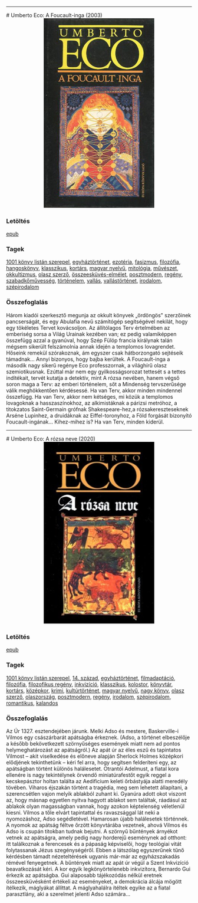 <hr/>
# <a name="id_1024">Umberto Eco: A Foucault-inga (2003)</a>
<center><img src="https://github.com/BercziSandor/calibre_lib/raw/main/main/Umberto%20Eco/A%20Foucault-inga%20%281024%29/cover.jpg" alt="cover" width="300"/></center>

### Letöltés
[epub](https://github.com/BercziSandor/calibre_lib/raw/main/main/Umberto%20Eco/A%20Foucault-inga%20%281024%29/A%20Foucault-inga%20-%20Umberto%20Eco.epub)

### Tagek
[1001 könyv listán szerepel](https://github.com/berczisandor/calibre_lib/blob/main/main/_tags/1001%20k%c3%b6nyv%20list%c3%a1n%20szerepel.md), [egyháztörténet](https://github.com/berczisandor/calibre_lib/blob/main/main/_tags/egyh%c3%a1zt%c3%b6rt%c3%a9net.md), [ezotéria](https://github.com/berczisandor/calibre_lib/blob/main/main/_tags/ezot%c3%a9ria.md), [fasizmus](https://github.com/berczisandor/calibre_lib/blob/main/main/_tags/fasizmus.md), [filozófia](https://github.com/berczisandor/calibre_lib/blob/main/main/_tags/filoz%c3%b3fia.md), [hangoskönyv](https://github.com/berczisandor/calibre_lib/blob/main/main/_tags/hangosk%c3%b6nyv.md), [klasszikus](https://github.com/berczisandor/calibre_lib/blob/main/main/_tags/klasszikus.md), [kortárs](https://github.com/berczisandor/calibre_lib/blob/main/main/_tags/kort%c3%a1rs.md), [magyar nyelvű](https://github.com/berczisandor/calibre_lib/blob/main/main/_tags/magyar%20nyelv%c5%b1.md), [mitológia](https://github.com/berczisandor/calibre_lib/blob/main/main/_tags/mitol%c3%b3gia.md), [művészet](https://github.com/berczisandor/calibre_lib/blob/main/main/_tags/m%c5%b1v%c3%a9szet.md), [okkultizmus](https://github.com/berczisandor/calibre_lib/blob/main/main/_tags/okkultizmus.md), [olasz szerző](https://github.com/berczisandor/calibre_lib/blob/main/main/_tags/olasz%20szerz%c5%91.md), [összeesküvés-elmélet](https://github.com/berczisandor/calibre_lib/blob/main/main/_tags/%c3%b6sszeesk%c3%bcv%c3%a9s-elm%c3%a9let.md), [posztmodern](https://github.com/berczisandor/calibre_lib/blob/main/main/_tags/posztmodern.md), [regény](https://github.com/berczisandor/calibre_lib/blob/main/main/_tags/reg%c3%a9ny.md), [szabadkőművesség](https://github.com/berczisandor/calibre_lib/blob/main/main/_tags/szabadk%c5%91m%c5%b1vess%c3%a9g.md), [történelem](https://github.com/berczisandor/calibre_lib/blob/main/main/_tags/t%c3%b6rt%c3%a9nelem.md), [vallás](https://github.com/berczisandor/calibre_lib/blob/main/main/_tags/vall%c3%a1s.md), [vallástörténet](https://github.com/berczisandor/calibre_lib/blob/main/main/_tags/vall%c3%a1st%c3%b6rt%c3%a9net.md), [irodalom](https://github.com/berczisandor/calibre_lib/blob/main/main/_tags/irodalom.md), [szépirodalom](https://github.com/berczisandor/calibre_lib/blob/main/main/_tags/sz%c3%a9pirodalom.md)

### Összefoglalás
<div>
<p>Három ​kiadói szerkesztő megunja az okkult könyvek „ördöngös" szerzőinek pancserságát, és egy Abulafia nevű számítógép segítségével nekilát, hogy egy tökéletes Tervet kovácsoljon. Az állítólagos Terv értelmében az emberiség sorsa a Világ Urainak kezében van; ez pedig valamiképpen összefügg azzal a gyanúval, hogy Szép Fülöp francia királynak talán mégsem sikerült felszámolnia annak idején a templomos lovagrendet. Hőseink remekül szórakoznak, ám egyszer csak hátborzongató sejtéseik támadnak… Annyi bizonyos, hogy bajba kerültek. A Foucault-inga a második nagy sikerű regénye Eco professzornak, a világhírű olasz szemiotikusnak. Ezúttal már nem egy gyilkosságsorozat tettesét s a tettes indítékait, tervét kutatja a detektív, mint A rózsa nevében, hanem végső soron maga a Terv: az emberi történelem, sőt a Mindenség tervszerűsége válik meghökkentően kérdésessé. Ha van Terv, akkor minden mindennel összefügg. Ha van Terv, akkor nem kétséges, mi közük a templomos lovagoknak a hasszaszínokhoz, az alkimistáknak a párizsi metróhoz, a titokzatos Saint-Germain grófnak Shakespeare-hez,a rózsakereszteseknek Arséne Lupinhez, a druidáknak az Eiffel-toronyhoz, a Föld forgását bizonyító Foucault-ingának… Kihez-mihez is? Ha van Terv, minden kiderül.</p></div>


<hr/>
# <a name="id_789">Umberto Eco: A rózsa neve (2020)</a>
<center><img src="https://github.com/BercziSandor/calibre_lib/raw/main/main/Umberto%20Eco/A%20rozsa%20neve%20%28789%29/cover.jpg" alt="cover" width="300"/></center>

### Letöltés
[epub](https://github.com/BercziSandor/calibre_lib/raw/main/main/Umberto%20Eco/A%20rozsa%20neve%20%28789%29/A%20rozsa%20neve%20-%20Umberto%20Eco.epub)

### Tagek
[1001 könyv listán szerepel](https://github.com/berczisandor/calibre_lib/blob/main/main/_tags/1001%20k%c3%b6nyv%20list%c3%a1n%20szerepel.md), [14. század](https://github.com/berczisandor/calibre_lib/blob/main/main/_tags/14.%20sz%c3%a1zad.md), [egyháztörténet](https://github.com/berczisandor/calibre_lib/blob/main/main/_tags/egyh%c3%a1zt%c3%b6rt%c3%a9net.md), [filmadaptáció](https://github.com/berczisandor/calibre_lib/blob/main/main/_tags/filmadapt%c3%a1ci%c3%b3.md), [filozófia](https://github.com/berczisandor/calibre_lib/blob/main/main/_tags/filoz%c3%b3fia.md), [filozofikus regény](https://github.com/berczisandor/calibre_lib/blob/main/main/_tags/filozofikus%20reg%c3%a9ny.md), [inkvizíció](https://github.com/berczisandor/calibre_lib/blob/main/main/_tags/inkviz%c3%adci%c3%b3.md), [klasszikus](https://github.com/berczisandor/calibre_lib/blob/main/main/_tags/klasszikus.md), [kolostor](https://github.com/berczisandor/calibre_lib/blob/main/main/_tags/kolostor.md), [könyvtár](https://github.com/berczisandor/calibre_lib/blob/main/main/_tags/k%c3%b6nyvt%c3%a1r.md), [kortárs](https://github.com/berczisandor/calibre_lib/blob/main/main/_tags/kort%c3%a1rs.md), [középkor](https://github.com/berczisandor/calibre_lib/blob/main/main/_tags/k%c3%b6z%c3%a9pkor.md), [krimi](https://github.com/berczisandor/calibre_lib/blob/main/main/_tags/krimi.md), [kultúrtörténet](https://github.com/berczisandor/calibre_lib/blob/main/main/_tags/kult%c3%bart%c3%b6rt%c3%a9net.md), [magyar nyelvű](https://github.com/berczisandor/calibre_lib/blob/main/main/_tags/magyar%20nyelv%c5%b1.md), [nagy könyv](https://github.com/berczisandor/calibre_lib/blob/main/main/_tags/nagy%20k%c3%b6nyv.md), [olasz szerző](https://github.com/berczisandor/calibre_lib/blob/main/main/_tags/olasz%20szerz%c5%91.md), [olaszország](https://github.com/berczisandor/calibre_lib/blob/main/main/_tags/olaszorsz%c3%a1g.md), [posztmodern](https://github.com/berczisandor/calibre_lib/blob/main/main/_tags/posztmodern.md), [regény](https://github.com/berczisandor/calibre_lib/blob/main/main/_tags/reg%c3%a9ny.md), [irodalom](https://github.com/berczisandor/calibre_lib/blob/main/main/_tags/irodalom.md), [szépirodalom](https://github.com/berczisandor/calibre_lib/blob/main/main/_tags/sz%c3%a9pirodalom.md), [romantikus](https://github.com/berczisandor/calibre_lib/blob/main/main/_tags/romantikus.md), [kalandos](https://github.com/berczisandor/calibre_lib/blob/main/main/_tags/kalandos.md)

### Összefoglalás
<div>
<p>Az ​Úr 1327. esztendejében járunk. Melki Adso és mestere, Baskerville-i Vilmos egy császárbarát apátságba érkeznek. (Adso, a történet elbeszélője a később bekövetkezett szörnyűséges események miatt nem ad pontos helymeghatározást az apátságról.) Az apát úr az éles eszű és tapintatos Vilmost – akit viselkedése és előneve alapján Sherlock Holmes középkori elődjének tekinthetünk – kéri fel arra, hogy segítsen felderíteni egy, az apátságban történt különös halálesetet. Otrantói Adelmust, a fiatal kora ellenére is nagy tekintélynek örvendő miniatúrafestőt egyik reggel a kecskepásztor holtan találta az Aedificium keleti őrbástyája alatti meredély tövében. Viharos éjszakán történt a tragédia, meg sem lehetett állapítani, a szerencsétlen vajon melyik ablakból zuhant ki. Gyanúra adott okot viszont az, hogy másnap egyetlen nyitva hagyott ablakot sem találtak, ráadásul az ablakok olyan magasságban vannak, hogy azokon képtelenség véletlenül kiesni. Vilmos a tőle elvárt tapintattal és ravaszsággal lát neki a nyomozáshoz, Adso segédletével. Hamarosan újabb halálesetek történnek. A nyomok az apátság féltve őrzött könyvtárába vezetnek, ahová Vilmos és Adso is csupán titokban tudnak bejutni. A szörnyű bűntények árnyékot vetnek az apátságra, amely pedig nagy horderejű eseménynek ad otthont: itt találkoznak a ferencesek és a pápaság képviselői, hogy teológiai vitát folytassanak Jézus szegénységéről. Ebben a látszólag egyszerűnek tűnő kérdésben támadt nézeteltérések ugyanis már-már az egyházszakadás rémével fenyegetnek. A bűntények miatt az apát úr végül a Szent Inkvizíció beavatkozását kéri. A kor egyik legkönyörtelenebb inkvizítora, Bernardo Gui érkezik az apátságba. Gui alaposabb tájékozódás nélkül eretnek összeesküvésként értékeli az eseményeket, a demokrácia álcája mögött ítélkezik, máglyákat állíttat. A máglyahalálra ítéltek egyike az a fiatal parasztlány, aki a szerelmet jelenti Adso számára…</p></div>


